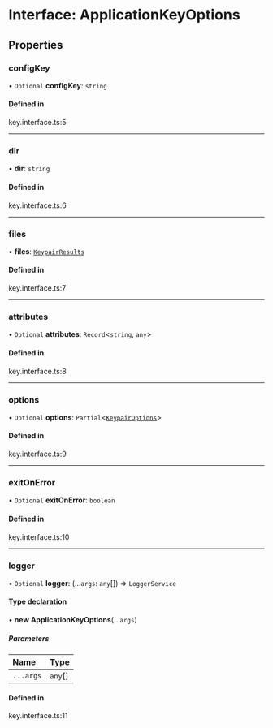 # Interface: ApplicationKeyOptions

## Properties

### configKey

• `Optional` **configKey**: `string`

#### Defined in

key.interface.ts:5

---

### dir

• **dir**: `string`

#### Defined in

key.interface.ts:6

---

### files

• **files**: [`KeypairResults`](KeypairResults.md)

#### Defined in

key.interface.ts:7

---

### attributes

• `Optional` **attributes**: `Record`<`string`, `any`\>

#### Defined in

key.interface.ts:8

---

### options

• `Optional` **options**: `Partial`<[`KeypairOptions`](KeypairOptions.md)\>

#### Defined in

key.interface.ts:9

---

### exitOnError

• `Optional` **exitOnError**: `boolean`

#### Defined in

key.interface.ts:10

---

### logger

• `Optional` **logger**: (...`args`: `any`[]) => `LoggerService`

#### Type declaration

• **new ApplicationKeyOptions**(...`args`)

##### Parameters

| Name      | Type    |
| :-------- | :------ |
| `...args` | `any`[] |

#### Defined in

key.interface.ts:11
